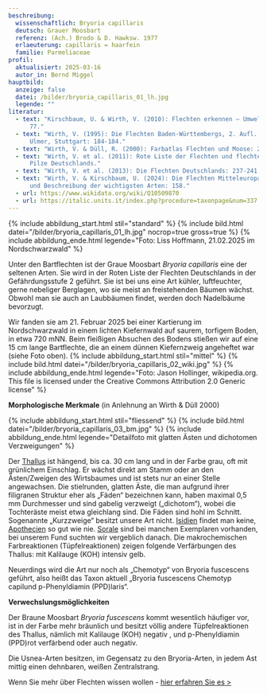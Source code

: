 ```yaml
---
beschreibung:
  wissenschaftlich: Bryoria capillaris
  deutsch: Grauer Moosbart
  referenz: (Ach.) Brodo & D. Hawksw. 1977
  erlaeuterung: capillaris = haarfein
  familie: Parmeliaceae
profil:
  aktualisiert: 2025-03-16
  autor_in: Bernd Miggel
hauptbild:
  anzeige: false
  datei: /bilder/bryoria_capillaris_01_lh.jpg
  legende: ""
literatur:
  - text: "Kirschbaum, U. & Wirth, V. (2010): Flechten erkennen – Umwelt bewerten:
      77."
  - text: "Wirth, V. (1995): Die Flechten Baden-Württembergs, 2. Aufl., 1006 S.;
      Ulmer, Stuttgart: 184-184."
  - text: "Wirth, V. & Düll, R. (2000): Farbatlas Flechten und Moose: 24."
  - text: "Wirth, V. et al. (2011): Rote Liste der Flechten und flechtenbewohnende
      Pilze Deutschlands."
  - text: "Wirth, V. et al. (2013): Die Flechten Deutschlands: 237-241."
  - text: "Wirth, V. & Kirschbaum, U. (2024): Die Flechten Mitteleuropas. Bestimmung
      und Beschreibung der wichtigsten Arten: 158."
  - url: https://www.wikidata.org/wiki/Q10509870
  - url: https://italic.units.it/index.php?procedure=taxonpage&num=337
---
```

{% include abbildung_start.html stil="standard" %}
{% include bild.html datei="/bilder/bryoria_capillaris_01_lh.jpg" nocrop=true gross=true %}
{% include abbildung_ende.html legende="Foto: Liss Hoffmann, 21.02.2025 im Nordschwarzwald" %}

Unter den Bartflechten ist der Graue Moosbart *Bryoria capillaris* eine der seltenen Arten.
Sie wird in der Roten Liste der Flechten Deutschlands in der Gefährdungsstufe 2 geführt. Sie ist bei uns eine Art kühler, luftfeuchter, gerne nebeliger Berglagen, wo sie meist an freistehenden Bäumen wächst. Obwohl man sie auch an Laubbäumen findet, werden doch Nadelbäume bevorzugt.

Wir fanden sie am 21. Februar 2025 bei einer Kartierung im Nordschwarzwald in einem lichten Kiefernwald auf saurem, torfigem Boden, in etwa 720 mNN.  Beim fleißigen Absuchen des Bodens stießen wir auf eine 15 cm lange Bartflechte, die an einem dünnen Kiefernzweig angeheftet war (siehe Foto oben).
{% include abbildung_start.html stil="mittel" %}
{% include bild.html datei="/bilder/bryoria_capillaris_02_wiki.jpg" %}
{% include abbildung_ende.html legende="Foto: Jason Hollinger, wikipedia.org. This file is licensed under the Creative Commons Attribution 2.0 Generic license" %}

**Morphologische Merkmale** (in Anlehnung an Wirth & Düll 2000)

{% include abbildung_start.html stil="fliessend" %}
{% include bild.html datei="/bilder/bryoria_capillaris_03_bm.jpg" %}
{% include abbildung_ende.html legende="Detailfoto mit glatten Ästen und dichotomen Verzweigungen" %}

Der [Thallus](Thallus"Glossar") ist hängend, bis ca. 30 cm lang und in der Farbe grau, oft mit grünlichem Einschlag. Er wächst direkt am Stamm oder an den Ästen/Zweigen des Wirtsbaumes und ist stets nur an einer Stelle angewachsen. Die stielrunden, glatten Äste, die man aufgrund ihrer filigranen Struktur eher als „Fäden“ bezeichnen kann, haben maximal 0,5 mm Durchmesser und sind gabelig verzweigt („dichotom“), wobei die Tochteräste meist etwa gleichlang sind. Die Fäden sind hohl im Schnitt. Sogenannte „Kurzzweige“ besitzt unsere Art nicht.
[Isidien](Isidien"Glossar") findet man keine, [Apothecien](Apothecien "Glossar") so gut wie nie. [Sorale](Sorale"Glossar") sind bei manchen Exemplaren vorhanden, bei unserem Fund suchten wir vergeblich danach.
Die makrochemischen Farbreaktionen (Tüpfelreaktionen) zeigen folgende Verfärbungen des Thallus: mit Kalilauge (KOH) intensiv gelb.

Neuerdings wird die Art nur noch als „Chemotyp“ von Bryoria fuscescens geführt, also heißt das Taxon aktuell „Bryoria fuscescens Chemotyp capilund p-Phenyldiamin (PPD)laris“.

**Verwechslungsmöglichkeiten**

Der Braune Moosbart *Bryoria fuscescens* kommt wesentlich häufiger vor, ist in der Farbe mehr bräunlich und besitzt völlig andere Tüpfelreaktionen des Thallus, nämlich mit Kalilauge (KOH) negativ , und p-Phenyldiamin (PPD)rot verfärbend  oder auch negativ.

Die Usnea-Arten besitzen, im Gegensatz zu den Bryoria-Arten, in jedem Ast mittig einen dehnbaren, weißen Zentralstrang.

Wenn Sie mehr über Flechten wissen wollen - [hier erfahren Sie es >](/verwandt/flechten)